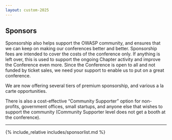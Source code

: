 ```yaml
---
layout: custom-2025
---
```


<section class="page-section">
<div class="page-section__inner" markdown="1">
<div class="title-box">

<h1>Sponsors</h1>

<div class="title-box__content" markdown="1">

Sponsorship also helps support the OWASP community, and ensures that we can keep on making our conferences better and better. Sponsorship fees are intended to cover the costs of the conference only. If anything is left over, this is used to support the ongoing Chapter activity and improve the Conference even more. Since the Conference is open to all and not funded by ticket sales, we need your support to enable us to put on a great conference.

We are now offering several tiers of premium sponsorship, and various a la carte opportunities.

There is also a cost-effective “Community Supporter” option for non-profits, government offices, small startups, and anyone else that wishes to support the community (Community Supporter level does not get a booth at the conference).

</div>
</div>

---

{% include_relative includes/sponsorlist.md %}

</div>
</section>
